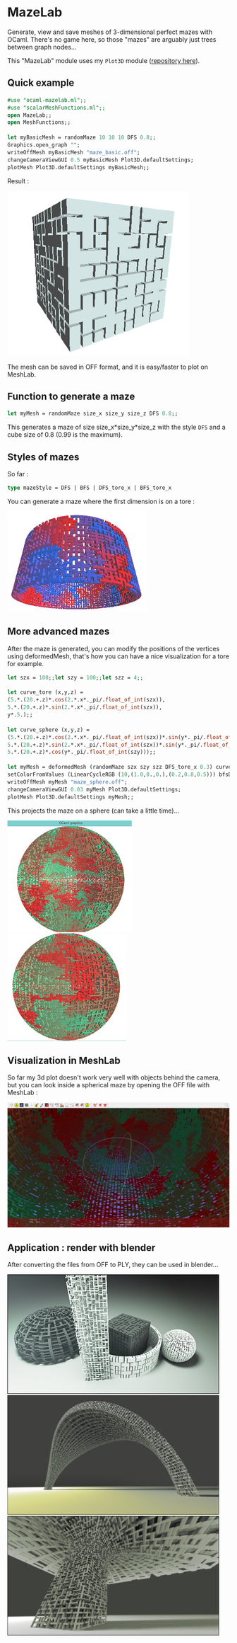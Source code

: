 # MazeLab
Generate, view and save meshes of 3-dimensional perfect mazes with OCaml. There's no game here, so those "mazes" are arguably just trees between graph nodes...

This "MazeLab" module uses my `Plot3D` module ([repository here](https://github.com/Bleuje/ocaml-mesh-plot)).

## Quick example

``` ocaml
#use "ocaml-mazelab.ml";;
#use "scalarMeshFunctions.ml";;
open MazeLab;;
open MeshFunctions;;

let myBasicMesh = randomMaze 10 10 10 DFS 0.8;;
Graphics.open_graph "";
writeOffMesh myBasicMesh "maze_basic.off";
changeCameraViewGUI 0.5 myBasicMesh Plot3D.defaultSettings;
plotMesh Plot3D.defaultSettings myBasicMesh;;
```
Result :

![image](https://raw.githubusercontent.com/Bleuje/ocaml-mazelab/master/pictures/basic_cube.jpg)

The mesh can be saved in OFF format, and it is easy/faster to plot on MeshLab.

## Function to generate a maze
``` ocaml
let myMesh = randomMaze size_x size_y size_z DFS 0.8;;
```
This generates a maze of size size_x\*size_y\*size_z with the style `DFS` and a cube size of 0.8 (0.99 is the maximum).

## Styles of mazes
So far :
``` ocaml
type mazeStyle = DFS | BFS | DFS_tore_x | BFS_tore_x
```
You can generate a maze where the first dimension is on a tore :

![image](https://raw.githubusercontent.com/Bleuje/ocaml-mazelab/master/pictures/toreMaze.jpg)

## More advanced mazes

After the maze is generated, you can modify the positions of the vertices using deformedMesh, that's how you can have a nice visualization for a tore for example.

``` ocaml
let szx = 100;;let szy = 100;;let szz = 4;;

let curve_tore (x,y,z) =
(5.*.(20.+.z)*.cos(2.*.x*._pi/.float_of_int(szx)),
5.*.(20.+.z)*.sin(2.*.x*._pi/.float_of_int(szx)),
y*.5.);;

let curve_sphere (x,y,z) =
(5.*.(20.+.z)*.cos(2.*.x*._pi/.float_of_int(szx))*.sin(y*._pi/.float_of_int(szy)),
5.*.(20.+.z)*.sin(2.*.x*._pi/.float_of_int(szx))*.sin(y*._pi/.float_of_int(szy)),
5.*.(20.+.z)*.cos(y*._pi/.float_of_int(szy)));;

let myMesh = deformedMesh (randomMaze szx szy szz DFS_tore_x 0.3) curve_sphere;;
setColorFromValues (LinearCycleRGB (10,(1.0,0.,0.),(0.2,0.8,0.5))) bfsDepth_value myMesh;
writeOffMesh myMesh "maze_sphere.off";
changeCameraViewGUI 0.03 myMesh Plot3D.defaultSettings;
plotMesh Plot3D.defaultSettings myMesh;;
```

This projects the maze on a sphere (can take a little time)...

![image](https://raw.githubusercontent.com/Bleuje/ocaml-mazelab/master/pictures/spheremazeplot.jpg)
![image](https://raw.githubusercontent.com/Bleuje/ocaml-mazelab/master/pictures/finishedspheremini.jpg)

## Visualization in MeshLab

So far my 3d plot doesn't work very well with objects behind the camera, but you can look inside a spherical maze by opening the OFF file with MeshLab :

![image](https://raw.githubusercontent.com/Bleuje/ocaml-mazelab/master/pictures/meshlab-insidesphere2.jpg)

## Application : render with blender
After converting the files from OFF to PLY, they can be used in blender...

![image](https://raw.githubusercontent.com/Bleuje/ocaml-mazelab/master/pictures/nice3mini.jpg)
![image](https://raw.githubusercontent.com/Bleuje/ocaml-mazelab/master/pictures/bigarc2mini.jpg)
![image](https://raw.githubusercontent.com/Bleuje/ocaml-mazelab/master/pictures/tree3mini.jpg)
